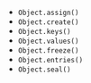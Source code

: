 * `Object.assign()`
* `Object.create()`
* `Object.keys()`
* `Object.values()`
* `Object.freeze()`
* `Object.entries()`
* `Object.seal()`
